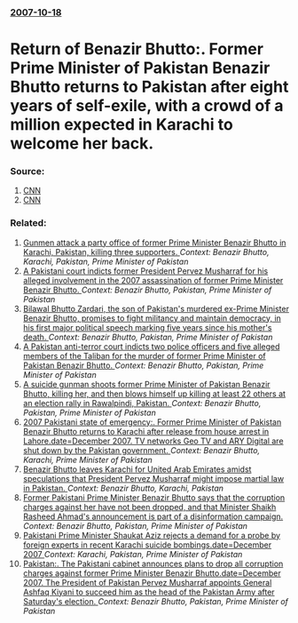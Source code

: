 ### [2007-10-18](/news/2007/10/18/index.md)

#  Return of Benazir Bhutto:. Former Prime Minister of Pakistan Benazir Bhutto returns to Pakistan after eight years of self-exile, with a crowd of a million expected in Karachi to welcome her back. 




### Source:

1. [CNN](http://edition.cnn.com/2007/WORLD/asiapcf/10/17/pakistan.bhutto/index.html)
2. [CNN](http://www.cnn.com/2007/WORLD/asiapcf/10/18/pakistan.explosions/index.html)

### Related:

1. [ Gunmen attack a party office of former Prime Minister Benazir Bhutto in Karachi, Pakistan, killing three supporters. ](/news/2007/12/8/gunmen-attack-a-party-office-of-former-prime-minister-benazir-bhutto-in-karachi-pakistan-killing-three-supporters.md) _Context: Benazir Bhutto, Karachi, Pakistan, Prime Minister of Pakistan_
2. [A Pakistani court indicts former President Pervez Musharraf for his alleged involvement in the 2007 assassination of former Prime Minister Benazir Bhutto. ](/news/2013/08/20/a-pakistani-court-indicts-former-president-pervez-musharraf-for-his-alleged-involvement-in-the-2007-assassination-of-former-prime-minister-b.md) _Context: Benazir Bhutto, Pakistan, Prime Minister of Pakistan_
3. [Bilawal Bhutto Zardari, the son of Pakistan's murdered ex-Prime Minister Benazir Bhutto, promises to fight militancy and maintain democracy, in his first major political speech marking five years since his mother's death. ](/news/2012/12/27/bilawal-bhutto-zardari-the-son-of-pakistan-s-murdered-ex-prime-minister-benazir-bhutto-promises-to-fight-militancy-and-maintain-democracy.md) _Context: Benazir Bhutto, Pakistan, Prime Minister of Pakistan_
4. [A Pakistan anti-terror court indicts two police officers and five alleged members of the Taliban for the murder of former Prime Minister of Pakistan Benazir Bhutto. ](/news/2011/11/5/a-pakistan-anti-terror-court-indicts-two-police-officers-and-five-alleged-members-of-the-taliban-for-the-murder-of-former-prime-minister-of.md) _Context: Benazir Bhutto, Pakistan, Prime Minister of Pakistan_
5. [ A suicide gunman shoots former Prime Minister of Pakistan Benazir Bhutto, killing her, and then blows himself up killing at least 22 others at an election rally in Rawalpindi, Pakistan. ](/news/2007/12/27/a-suicide-gunman-shoots-former-prime-minister-of-pakistan-benazir-bhutto-killing-her-and-then-blows-himself-up-killing-at-least-22-others.md) _Context: Benazir Bhutto, Pakistan, Prime Minister of Pakistan_
6. [ 2007 Pakistani state of emergency:. Former Prime Minister of Pakistan Benazir Bhutto returns to Karachi after release from house arrest in Lahore.date=December 2007. TV networks Geo TV and ARY Digital are shut down by the Pakistan government. ](/news/2007/11/17/2007-pakistani-state-of-emergency-former-prime-minister-of-pakistan-benazir-bhutto-returns-to-karachi-after-release-from-house-arrest-in.md) _Context: Benazir Bhutto, Karachi, Prime Minister of Pakistan_
7. [ Benazir Bhutto leaves Karachi for United Arab Emirates amidst speculations that President Pervez Musharraf might impose martial law in Pakistan. ](/news/2007/11/1/benazir-bhutto-leaves-karachi-for-united-arab-emirates-amidst-speculations-that-president-pervez-musharraf-might-impose-martial-law-in-paki.md) _Context: Benazir Bhutto, Karachi, Pakistan_
8. [ Former Pakistani Prime Minister Benazir Bhutto says that the corruption charges against her have not been dropped, and that Minister Shaikh Rasheed Ahmad's announcement is part of a disinformation campaign. ](/news/2007/10/3/former-pakistani-prime-minister-benazir-bhutto-says-that-the-corruption-charges-against-her-have-not-been-dropped-and-that-minister-shaikh.md) _Context: Benazir Bhutto, Pakistan, Prime Minister of Pakistan_
9. [ Pakistani Prime Minister Shaukat Aziz rejects a demand for a probe by foreign experts in recent Karachi suicide bombings.date=December 2007 ](/news/2007/10/23/pakistani-prime-minister-shaukat-aziz-rejects-a-demand-for-a-probe-by-foreign-experts-in-recent-karachi-suicide-bombings-date-december-2007.md) _Context: Karachi, Pakistan, Prime Minister of Pakistan_
10. [ Pakistan:. The Pakistani cabinet announces plans to drop all corruption charges against former Prime Minister Benazir Bhutto.date=December 2007. The President of Pakistan Pervez Musharraf appoints General Ashfaq Kiyani to succeed him as the head of the Pakistan Army after Saturday's election. ](/news/2007/10/2/pakistan-the-pakistani-cabinet-announces-plans-to-drop-all-corruption-charges-against-former-prime-minister-benazir-bhutto-date-december.md) _Context: Benazir Bhutto, Pakistan, Prime Minister of Pakistan_
